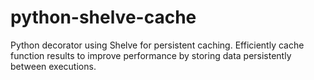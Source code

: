 # python-shelve-cache
Python decorator using Shelve for persistent caching. Efficiently cache function results to improve performance by storing data persistently between executions.
